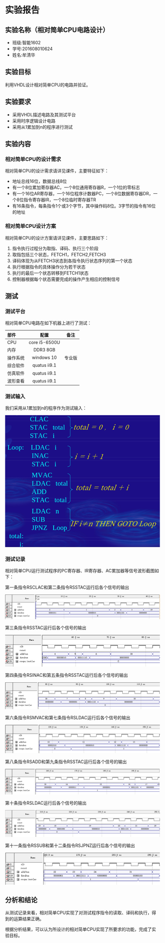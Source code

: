 # 实验报告

## 实验名称（相对简单CPU电路设计）

* 班级:智能1602
* 学号:201608010624
* 姓名:牟清华

## 实验目标

利用VHDL设计相对简单CPU的电路并验证。

## 实验要求

* 采用VHDL描述电路及其测试平台
* 采用时序逻辑设计电路
* 采用从1累加到n的程序进行测试

## 实验内容

### 相对简单CPU的设计需求

相对简单CPU的设计需求请详见课件，主要特征如下：

* 地址总线16位，数据总线8位
* 有一个8位累加寄存器AC，一个8位通用寄存器R，一个1位的零标志
* 有一个16位AR寄存器，一个16位程序计数器PC，一个8位数据寄存器DR，一个8位指令寄存器IR，一个8位临时寄存器TR
* 有16条指令，每条指令1个或3个字节，其中操作码8位。3字节的指令有16位的地址

### 相对简单CPU设计方案

相对简单CPU的设计方案请详见课件，主要思路如下：

1. 指令执行过程分为取指、译码、执行三个阶段
1. 取指包括三个状态，FETCH1，FETCH2,FETCH3
2. 译码体现为从FETCH3状态到各指令执行状态序列的第一个状态
3. 执行根据指令的具体操作分为若干状态
4. 执行的最后一个状态转移到FETCH1状态
5. 控制器根据每个状态需要完成的操作产生相应的控制信号

## 测试

### 测试平台

相对简单CPU电路在如下机器上进行了测试：

| 部件     | 配置             | 备注   |
| :--------|:----------------:| :-----:|
| CPU      | core i5-6500U    |        |
| 内存     | DDR3 8GB         |        |
| 操作系统 | windows 10       | 专业版 |
| 综合软件 | quatus ii9.1     |        |
| 仿真软件 | quatus ii9.1     |        |
| 波形查看 | quatus ii9.1     |        |


### 测试输入

我们采用从1累加到n的程序作为测试输入：

![图1 测试程序](./1.png)

### 测试记录

相对简单CPU运行测试程序的PC寄存器、IR寄存器、AC累加器等信号波形截图如下：

第一条指令RSCLAC和第二条指令RSSTAC运行后各个信号的输出

![图3 波形输出示例](./2.png)

第三条指令RSSTAC运行后各个信号的输出

![图4 波形输出示例](./3.png)

第四条指令RSINAC和第五条指令RSSTAC运行后各个信号的输出

![图5 波形输出示例](./4.png)

第六条指令RSMVAC和第七条指令RSLDAC运行后各个信号的输出

![图6 波形输出示例](./5.png)

第八条指令RSADD和第九条指令RSSTAC运行后各个信号的输出

![图7 波形输出示例](./6.png)

第十条指令RSLDAC运行后各个信号的输出

![图8 波形输出示例](./7.png)

第十一条指令RSSUB和第十二条指令RSJPNZ运行后各个信号的输出

![图9 波形输出示例](./8.png)

## 分析和结论

从测试记录来看，相对简单CPU实现了对测试程序指令的读取、译码和执行，得到的运算结果正确。

根据分析结果，可以认为所设计的相对简单CPU实现了所要求的功能，完成了实验目标。


